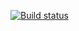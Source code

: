 [![Build status](https://ci.appveyor.com/api/projects/status/km9j3qxg7aili0e2?svg=true)](https://ci.appveyor.com/project/GromovR/dz18-2)